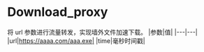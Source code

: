 # Download_proxy

将 url 参数进行流量转发，实现墙外文件加速下载。
|参数|值|
|---|---|
|url|https://aaaa.com/aaa.exe|
|time|毫秒时间戳|

